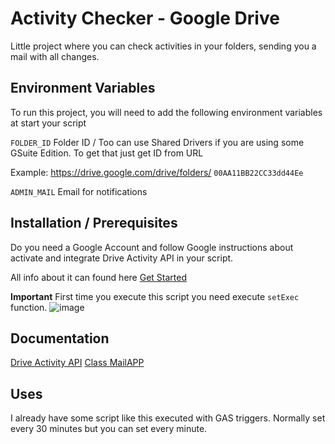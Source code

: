 # Activity Checker - Google Drive

Little project where you can check activities in your folders, sending you a mail with all changes.



## Environment Variables

To run this project, you will need to add the following environment variables at start your script

`FOLDER_ID` Folder ID / Too can use Shared Drivers if you are using some GSuite Edition.
To get that just get ID from URL 

Example: https://drive.google.com/drive/folders/ `00AA11BB22CC33dd44Ee`

`ADMIN_MAIL` Email for notifications
## Installation / Prerequisites

Do you need a Google Account and follow Google instructions about activate and integrate Drive Activity API in your script.

All info about it can found here [Get Started](https://developers.google.com/drive/activity/v2#getting_started)

**Important**
First time you execute this script you need execute `setExec` function.
![image](https://user-images.githubusercontent.com/48905875/156349270-9d8200d8-3c42-4a8e-93cf-2921fb1016fb.png)

## Documentation

[Drive Activity API](https://developers.google.com/drive/activity/v2/reference/rest/v2/activity/driveactivity)
[Class MailAPP](https://developers.google.com/apps-script/reference/mail/mail-app)

## Uses

I already have some script like this executed with GAS triggers. Normally set every 30 minutes but you can set every minute.
